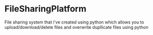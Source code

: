 # FileSharingPlatform
File sharing system that i've created using python which allows you to upload/download/delete files and overwrite dupllicate files using python
